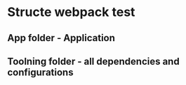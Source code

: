 # Structe webpack test

## App folder - Application

## Toolning folder - all dependencies and configurations
